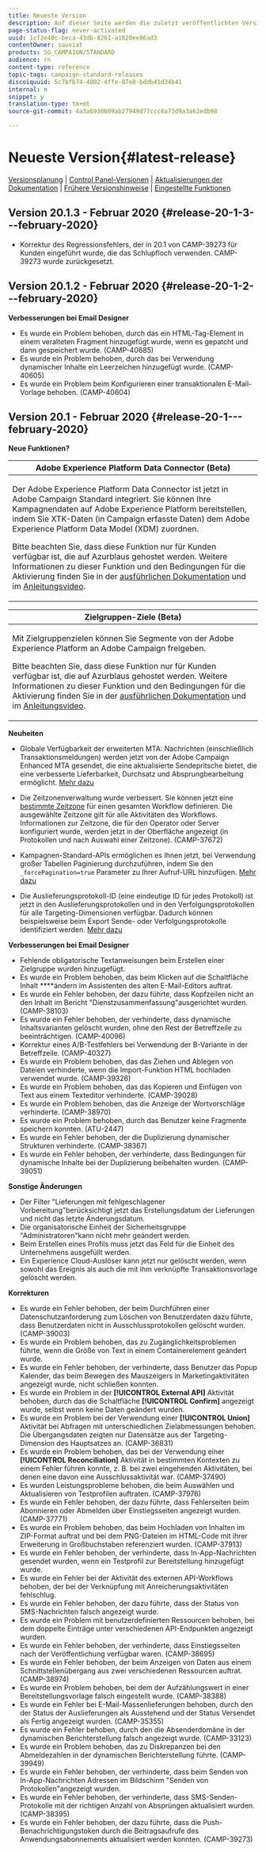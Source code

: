 ```yaml
---
title: Neueste Version
description: Auf dieser Seite werden die zuletzt veröffentlichten Versionen von Adobe Campaign Standard aufgelistet.
page-status-flag: never-activated
uuid: 1cf2e40c-beca-43db-8261-a1820ee86ad3
contentOwner: sauviat
products: SG_CAMPAIGN/STANDARD
audience: rn
content-type: reference
topic-tags: campaign-standard-releases
discoiquuid: 5c7bfb74-4002-4ffe-87e8-bddb41d34b41
internal: n
snippet: y
translation-type: tm+mt
source-git-commit: 4a3a6930609ab27949d77ccc8a73d9a3a62edb98

---
```



# Neueste Version{#latest-release}

[Versionsplanung](https://helpx.adobe.com/campaign/kb/acs-release-planning.html) | [Control Panel-Versionen](https://docs.adobe.com/content/help/en/control-panel/using/release-notes.html) | [Aktualisierungen der Dokumentation](../../rn/using/documentation-updates.md) | [Frühere Versionshinweise](../../rn/using/release-notes-2019.md) | [Eingestellte Funktionen](https://helpx.adobe.com/campaign/kb/acs-deprecated-and-removed-features.html)

## Version 20.1.3 - Februar 2020   {#release-20-1-3---february-2020}

* Korrektur des Regressionsfehlers, der in 20.1 von CAMP-39273 für Kunden eingeführt wurde, die das Schlupfloch verwenden. CAMP-39273 wurde zurückgesetzt.

## Version 20.1.2 - Februar 2020   {#release-20-1-2---february-2020}

**Verbesserungen bei Email Designer**

* Es wurde ein Problem behoben, durch das ein HTML-Tag-Element in einem veralteten Fragment hinzugefügt wurde, wenn es gepatcht und dann gespeichert wurde. (CAMP-40685)
* Es wurde ein Problem behoben, durch das bei Verwendung dynamischer Inhalte ein Leerzeichen hinzugefügt wurde. (CAMP-40605)
* Es wurde ein Problem beim Konfigurieren einer transaktionalen E-Mail-Vorlage behoben. (CAMP-40604)

## Version 20.1 - Februar 2020   {#release-20-1---february-2020}

**Neue Funktionen?**


<table> 
 <thead> 
  <tr> 
   <th> <strong>Adobe Experience Platform Data Connector (Beta)</strong><br /> </th> 
  </tr> 
 </thead> 
 <tbody> 
  <tr> 
   <td> <p>Der Adobe Experience Platform Data Connector ist jetzt in Adobe Campaign Standard integriert. Sie können Ihre Kampagnendaten auf Adobe Experience Platform bereitstellen, indem Sie XTK-Daten (in Campaign erfasste Daten) dem Adobe Experience Platform Data Model (XDM) zuordnen. </p>
    <p>Bitte beachten Sie, dass diese Funktion nur für Kunden verfügbar ist, die auf Azurblaus gehostet werden. Weitere Informationen zu dieser Funktion und den Bedingungen für die Aktivierung finden Sie in der <a href="../../administration/using/aep-about-data-connector.md">ausführlichen Dokumentation</a> und im <a href="https://docs.adobe.com/content/help/en/campaign-learn/campaign-standard-tutorials/administrating/adobe-experience-platform-data-connector/understanding-the-adobe-experience-platform-data-connector.html">Anleitungsvideo</a>.</p>
   </td> 
  </tr> 
 </tbody> 
</table>

<table> 
 <thead> 
  <tr> 
   <th> <strong>Zielgruppen-Ziele (Beta) </strong><br /> </th> 
  </tr> 
 </thead> 
 <tbody> 
  <tr> 
   <td> <p>Mit Zielgruppenzielen können Sie Segmente von der Adobe Experience Platform an Adobe Campaign freigeben.</p>
    <p>Bitte beachten Sie, dass diese Funktion nur für Kunden verfügbar ist, die auf Azurblaus gehostet werden. Weitere Informationen zu dieser Funktion und den Bedingungen für die Aktivierung finden Sie in der <a href="../../audiences/using/aep-about-audience-destinations-service.md">ausführlichen Dokumentation</a> und im <a href="https://docs.adobe.com/content/help/en/campaign-learn/campaign-standard-tutorials/profiles-and-audiences/audience-destinations/audience-destinations-overview.html">Anleitungsvideo</a>. </p>
   </td> 
  </tr> 
 </tbody> 
</table>

**Neuheiten**

* Globale Verfügbarkeit der erweiterten MTA: Nachrichten (einschließlich Transaktionsmeldungen) werden jetzt von der Adobe Campaign Enhanced MTA gesendet, die eine aktualisierte Sendepritsche bietet, die eine verbesserte Lieferbarkeit, Durchsatz und Absprungbearbeitung ermöglicht. [Mehr dazu](https://helpx.adobe.com/campaign/kb/campaign-enhanced-mta.html)

* Die Zeitzonenverwaltung wurde verbessert. Sie können jetzt eine [bestimmte Zeitzone](../../automating/using/building-a-workflow.md) für einen gesamten Workflow definieren. Die ausgewählte Zeitzone gilt für alle Aktivitäten des Workflows. Informationen zur Zeitzone, die für den Operator oder Server konfiguriert wurde, werden jetzt in der Oberfläche angezeigt (in Protokollen und nach Auswahl einer Zeitzone). (CAMP-37672)

* Kampagnen-Standard-APIs ermöglichen es Ihnen jetzt, bei Verwendung großer Tabellen Paginierung durchzuführen, indem Sie den `_forcePagination=true` Parameter zu Ihrer Aufruf-URL hinzufügen. [Mehr dazu](../../api/using/pagination.md)

* Die Auslieferungsprotokoll-ID (eine eindeutige ID für jedes Protokoll) ist jetzt in den Auslieferungsprotokollen und in den Verfolgungsprotokollen für alle Targeting-Dimensionen verfügbar. Dadurch können beispielsweise beim Export Sende- oder Verfolgungsprotokolle identifiziert werden. [Mehr dazu](../../automating/using/exporting-logs.md)

**Verbesserungen bei Email Designer**

* Fehlende obligatorische Textanweisungen beim Erstellen einer Zielgruppe wurden hinzugefügt.
* Es wurde ein Problem behoben, das beim Klicken auf die Schaltfläche Inhalt ****&#x200B;ändern im Assistenten des alten E-Mail-Editors auftrat.
* Es wurde ein Fehler behoben, der dazu führte, dass Kopfzeilen nicht an den Inhalt im Bericht &quot;Dienstzusammenfassung&quot;ausgerichtet wurden. (CAMP-38103)
* Es wurde ein Fehler behoben, der verhinderte, dass dynamische Inhaltsvarianten gelöscht wurden, ohne den Rest der Betreffzeile zu beeinträchtigen. (CAMP-40096)
* Korrektur eines A/B-Testfehlers bei Verwendung der B-Variante in der Betreffzeile. (CAMP-40327)
* Es wurde ein Problem behoben, das das Ziehen und Ablegen von Dateien verhinderte, wenn die Import-Funktion HTML hochladen verwendet wurde. (CAMP-39326)
* Es wurde ein Problem behoben, das das Kopieren und Einfügen von Text aus einem Texteditor verhinderte. (CAMP-39028)
* Es wurde ein Problem behoben, das die Anzeige der Wortvorschläge verhinderte. (CAMP-38970)
* Es wurde ein Problem behoben, durch das Benutzer keine Fragmente speichern konnten. (ATU-2447)
* Es wurde ein Fehler behoben, der die Duplizierung dynamischer Strukturen verhinderte. (CAMP-38367)
* Es wurde ein Fehler behoben, der verhinderte, dass Bedingungen für dynamische Inhalte bei der Duplizierung beibehalten wurden. (CAMP-39051)

**Sonstige Änderungen**

* Der Filter &quot;Lieferungen mit fehlgeschlagener Vorbereitung&quot;berücksichtigt jetzt das Erstellungsdatum der Lieferungen und nicht das letzte Änderungsdatum.
* Die organisatorische Einheit der Sicherheitsgruppe &quot;Administratoren&quot;kann nicht mehr geändert werden.
* Beim Erstellen eines Profils muss jetzt das Feld für die Einheit des Unternehmens ausgefüllt werden.
* Ein Experience Cloud-Auslöser kann jetzt nur gelöscht werden, wenn sowohl das Ereignis als auch die mit ihm verknüpfte Transaktionsvorlage gelöscht werden.

**Korrekturen**

* Es wurde ein Fehler behoben, der beim Durchführen einer Datenschutzanforderung zum Löschen von Benutzerdaten dazu führte, dass Benutzerdaten nicht in Ausschlussprotokollen gelöscht wurden. (CAMP-39003)
* Es wurde ein Problem behoben, das zu Zugänglichkeitsproblemen führte, wenn die Größe von Text in einem Containerelement geändert wurde.
* Es wurde ein Fehler behoben, der verhinderte, dass Benutzer das Popup Kalender, das beim Bewegen des Mauszeigers in Marketingaktivitäten angezeigt wurde, nicht schließen konnten.
* Es wurde ein Problem in der **[!UICONTROL External API]** Aktivität behoben, durch das die Schaltfläche **[!UICONTROL Confirm]** angezeigt wurde, selbst wenn keine Daten geändert wurden.
* Es wurde ein Problem bei der Verwendung einer **[!UICONTROL Union]** Aktivität bei Abfragen mit unterschiedlichen Zielabmessungen behoben. Die Übergangsdaten zeigten nur Datensätze aus der Targeting-Dimension des Hauptsatzes an. (CAMP-36831)
* Es wurde ein Problem behoben, das bei der Verwendung einer **[!UICONTROL Reconciliation]** Aktivität in bestimmten Kontexten zu einem Fehler führen konnte, z. B. bei zwei eingehenden Aktivitäten, bei denen eine davon eine Ausschlussaktivität war. (CAMP-37490)
* Es wurden Leistungsprobleme behoben, die beim Auswählen und Aktualisieren von Testprofilen auftraten. (CAMP-37976)
* Es wurde ein Fehler behoben, der dazu führte, dass Fehlerseiten beim Abonnieren oder Abmelden über Einstiegsseiten angezeigt wurden. (CAMP-37771)
* Es wurde ein Problem behoben, das beim Hochladen von Inhalten im ZIP-Format auftrat und bei dem PNG-Dateien im HTML-Code mit ihrer Erweiterung in Großbuchstaben referenziert wurden. (CAMP-37913)
* Es wurde ein Fehler behoben, der verhinderte, dass In-App-Nachrichten gesendet wurden, wenn ein Testprofil zur Bereitstellung hinzugefügt wurde.
* Es wurde ein Fehler bei der Aktivität des externen API-Workflows behoben, der bei der Verknüpfung mit Anreicherungsaktivitäten fehlschlug.
* Es wurde ein Fehler behoben, der dazu führte, dass der Status von SMS-Nachrichten falsch angezeigt wurde.
* Es wurde ein Problem mit benutzerdefinierten Ressourcen behoben, bei dem doppelte Einträge unter verschiedenen API-Endpunkten angezeigt wurden.
* Es wurde ein Fehler behoben, der verhinderte, dass Einstiegsseiten nach der Veröffentlichung verfügbar waren. (CAMP-38695)
* Es wurde ein Fehler behoben, der beim Anzeigen von Daten aus einem Schnittstellenübergang aus zwei verschiedenen Ressourcen auftrat. (CAMP-38974)
* Es wurde ein Problem behoben, bei dem der Aufzählungswert in einer Bereitstellungsvorlage falsch eingestellt wurde. (CAMP-38388)
* Es wurde ein Fehler bei E-Mail-Massenlieferungen behoben, durch den der Status der Auslieferungen als Ausstehend und der Status Versendet als Fertig angezeigt wurden. (CAMP-35355)
* Es wurde ein Fehler behoben, durch den die Absenderdomäne in der dynamischen Berichterstellung falsch angezeigt wurde. (CAMP-33123)
* Es wurde ein Problem behoben, das zu Diskrepanzen bei den Abmeldezahlen in der dynamischen Berichterstellung führte. (CAMP-39949)
* Es wurde ein Fehler behoben, der verhinderte, dass beim Senden von In-App-Nachrichten Adressen im Bildschirm &quot;Senden von Protokollen&quot;angezeigt wurden.
* Es wurde ein Fehler behoben, der verhinderte, dass SMS-Senden-Protokolle mit der richtigen Anzahl von Absprüngen aktualisiert wurden. (CAMP-38395)
* Es wurde ein Fehler behoben, der dazu führte, dass die Push-Benachrichtigungstoken durch die Beitragsaufrufe des Anwendungsabonnements aktualisiert werden konnten. (CAMP-39273)

